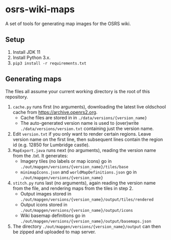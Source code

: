 # osrs-wiki-maps
A set of tools for generating map images for the OSRS wiki.

## Setup
1. Install JDK 11
2. Install Python 3.x.
3. `pip3 install -r requirements.txt`

## Generating maps
The files all assume your current working directory is the root of this repository.
1. `cache.py` runs first (no arguments), downloading the latest live oldschool cache from https://archive.openrs2.org.
    - Cache files are stored in  in `./data/versions/{version_name}`
    - The auto-generated version name is used to (over)write `./data/versions/version.txt` containing just the version name.
2. Edit `version.txt` if you only want to render certain regions. Leave version name on the first line, then subsequent lines contain the region id (e.g. 12850 for Lumbridge castle).
3. `MapExport.java` runs next (no arguments), reading the version name from the .txt. It generates:
    - Imagery tiles (no labels or map icons) go in `./out/mapgen/versions/{version_name}/tiles/base`
    - `minimapIcons.json` and `worldMapDefinitions.json` go in `./out/mapgen/versions/{version_name}`
4. `stitch.py` runs last (no arguments), again reading the version name from the file, and rendering maps from the tiles in step 2.
    - Output images stored in `./out/mapgen/versions/{version_name}/output/tiles/rendered`
    - Output icons stored in `./out/mapgen/versions/{version_name}/output/icons`
    - Wiki basemap definitions go in `./out/mapgen/versions/{version_name}/output/basemaps.json`
5. The directory `./out/mapgen/versions/{version_name}/output` can then be zipped and uploaded to map server.